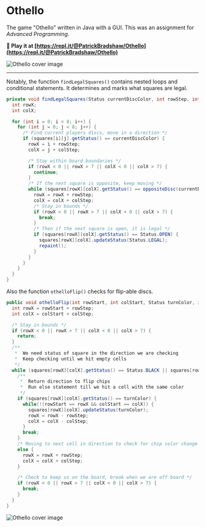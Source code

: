 # Othello

The game "Othello" written in Java with a GUI. This was an assignment for _Advanced Programming_.

**:game_die: Play it at [https://repl.it/@PatrickBradshaw/Othello](https://repl.it/@PatrickBradshaw/Othello)**

![Othello cover image](https://i.ibb.co/2k5WC20/othello-cover-2.jpg)

---

Notably, the function `findLegalSquares()` contains nested loops and conditional statements. It determines and marks what squares are legal.

```java
private void findLegalSquares(Status currentDiscColor, int rowStep, int colStep) {
  int rowX;
  int colX;

  for (int i = 0; i < 8; i++) {
    for (int j = 0; j < 8; j++) {
      /* Find current players discs, move in a direction */
      if (squares[i][j].getStatus() == currentDiscColor) {
        rowX = i + rowStep;
        colX = j + colStep;

        /* Stay within board boundaries */
        if (rowX < 0 || rowX > 7 || colX < 0 || colX > 7) {
          continue;
        }
        /* If the next square is opposite, keep moving */
        while (squares[rowX][colX].getStatus() == oppositeDisc(currentDiscColor)) {
          rowX = rowX + rowStep;
          colX = colX + colStep;
          /* Stay in bounds */
          if (rowX < 0 || rowX > 7 || colX < 0 || colX > 7) {
            break;
          }
          /* Then if the next square is open, it is legal */
          if (squares[rowX][colX].getStatus() == Status.OPEN) {
            squares[rowX][colX].updateStatus(Status.LEGAL);
            repaint();
          }
        }
      }
    }
  }
}
```

Also the function `othelloFlip()` checks for flip-able discs.

```java
public void othelloFlip(int rowStart, int colStart, Status turnColor, int rowStep, int colStep) {
  int rowX = rowStart + rowStep;
  int colX = colStart + colStep;

  /* Stay in bounds */
  if (rowX < 0 || rowX > 7 || colX < 0 || colX > 7) {
    return;
  }
  /**
   *  We need status of square in the direction we are checking
   *  Keep checking until we hit empty cells
   */
  while (squares[rowX][colX].getStatus() == Status.BLACK || squares[rowX][colX].getStatus() == Status.WHITE) {
    /**
     *  Return direction to flip chips
     *  Run else statement till we hit a cell with the same color
     */
    if (squares[rowX][colX].getStatus() == turnColor) {
      while(!(rowStart == rowX && colStart == colX)) {
        squares[rowX][colX].updateStatus(turnColor);
        rowX = rowX - rowStep;
        colX = colX - colStep;
      }
      break;
    }
    /* Moving to next cell in direction to check for chip color change */
    else {
      rowX = rowX + rowStep;
      colX = colX + colStep;
    }

    /* Check to keep us on the board, break when we are off board */
    if (rowX < 0 || rowX > 7 || colX < 0 || colX > 7) {
      break;
    }
  }
}
```

![Othello cover image](https://i.ibb.co/dcH1f9h/othello-cover.jpg)
